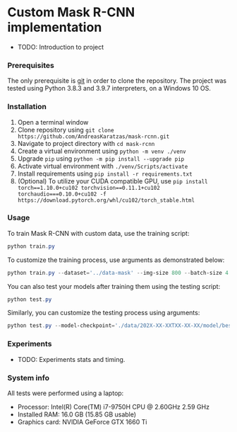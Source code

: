 # Custom Mask R-CNN implementation

* TODO: Introduction to project

### Prerequisites

The only prerequisite is [git](https://git-scm.com/book/en/v2/Getting-Started-Installing-Git) in order to clone the repository. The project was tested using Python 3.8.3 and 3.9.7 interpreters, on a Windows 10 OS.

### Installation

1. Open a terminal window
2. Clone repository using `git clone https://github.com/AndreasKaratzas/mask-rcnn.git`
3. Navigate to project directory with `cd mask-rcnn`
4. Create a virtual environment using `python -m venv ./venv`
5. Upgrade `pip` using `python -m pip install --upgrade pip`
6. Activate virtual environment with `./venv/Scripts/activate`
7. Install requirements using `pip install -r requirements.txt`
8. (Optional) To utilize your CUDA compatible GPU, use `pip install torch==1.10.0+cu102 torchvision==0.11.1+cu102 torchaudio===0.10.0+cu102 -f https://download.pytorch.org/whl/cu102/torch_stable.html`

### Usage

To train Mask R-CNN with custom data, use the training script:
```powershell
python train.py 
```

To customize the training process, use arguments as demonstrated below:
```powershell
python train.py --dataset='../data-mask' --img-size 800 --batch-size 4 --epochs 2 --subset-ratio 0.05 --backbone='resnet18' --num-workers 4
```

You can also test your models after training them using the testing script:
```powershell
python test.py
```

Similarly, you can customize the testing process using arguments:
```powershell
python test.py --model-checkpoint='./data/202X-XX-XXTXX-XX-XX/model/best.pt' --dataset='../data-mask'
```

### Experiments

* TODO: Experiments stats and timing.

### System info

All tests were performed using a laptop: 
* Processor: Intel(R) Core(TM) i7-9750H CPU @ 2.60GHz   2.59 GHz
* Installed RAM: 16.0 GB (15.85 GB usable)
* Graphics card: NVIDIA GeForce GTX 1660 Ti
